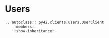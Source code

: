 # Users

```eval_rst
.. autoclass:: py42.clients.users.UserClient
    :members:
    :show-inheritance:
```
